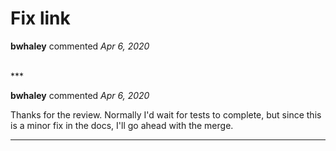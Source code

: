# Fix link

**bwhaley** commented *Apr 6, 2020*


<br />
***


**bwhaley** commented *Apr 6, 2020*

Thanks for the review. Normally I'd wait for tests to complete, but since this is a minor fix in the docs, I'll go ahead with the merge.
***

